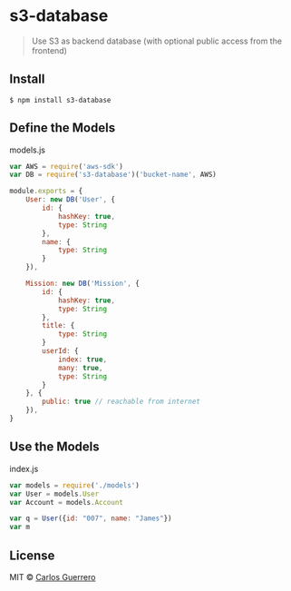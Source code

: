 # s3-database

> Use S3 as backend database (with optional public access from the frontend)

## Install

```
$ npm install s3-database
```

## Define the Models

models.js
```js 
var AWS = require('aws-sdk')
var DB = require('s3-database')('bucket-name', AWS)

module.exports = {
    User: new DB('User', {
        id: {
            hashKey: true,
            type: String
        },
        name: {
            type: String
        }
    }),

    Mission: new DB('Mission', {
        id: {
            hashKey: true,
            type: String
        },
        title: {
            type: String
        }
        userId: {
            index: true,
            many: true,
            type: String
        }
    }, { 
        public: true // reachable from internet
    }), 
}
```


## Use the Models

index.js
```js 
var models = require('./models')
var User = models.User
var Account = models.Account

var q = User({id: "007", name: "James"})
var m
```


## License

MIT © [Carlos Guerrero](https://carlosguerrero.com)
